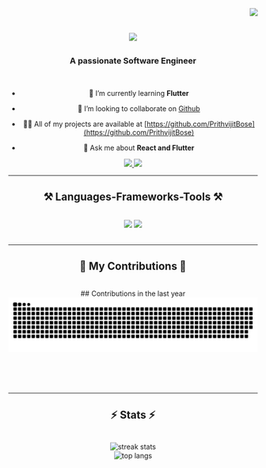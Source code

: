 <img align="right" src="https://visitor-badge.laobi.icu/badge?page_id=PrithvijitBose.PrithvijitBose" />

<h1 align="center">
    <img src="https://readme-typing-svg.herokuapp.com/?font=Righteous&size=35&center=true&vCenter=true&width=500&height=70&duration=4000&lines=Hi+There!+👋;+I'm+Prithvijit+Bose!;" />
</h1>

<h3 align="center">A passionate Software Engineer</h3>

<br/>

<div align="center">
  
- 🌱 I’m currently learning **Flutter**

- 👯 I’m looking to collaborate on [Github](https://github.com/PrithvijitBose)

- 👨‍💻 All of my projects are available at [https://github.com/PrithvijitBose](https://github.com/PrithvijitBose)

- 💬 Ask me about **React and Flutter**

 </div>
 
<div align="center"> 
  <a href="prithvijitb18@gmail.com">
    <img src="https://img.shields.io/badge/Gmail-333333?style=for-the-badge&logo=gmail&logoColor=red" />
  </a>
  <a href="https://www.linkedin.com/in/prithvijit-bose-44381726b/" target="_blank">
    <img src="https://img.shields.io/badge/LinkedIn-0077B5?style=for-the-badge&logo=linkedin&logoColor=white" target="_blank" />
  </a>

</div>

 <hr/>
 
<h2 align="center">⚒️ Languages-Frameworks-Tools ⚒️</h2>
<br/>
<div align="center">
    <img src="https://skillicons.dev/icons?i=react,bootstrap,html,css,vscode,github,tailwind,git" />
    <img src="https://skillicons.dev/icons?i=nodejs,python,javascript,express,firebase,mongodb,c,java,mysql" /><br>
</div>

<br/>
<hr/>

<div align="center">
  <h2>🐍 My Contributions 🐍</h2>
  <br>
 ## Contributions in the last year
<picture>
  <source media="(prefers-color-scheme: dark)" srcset="https://raw.githubusercontent.com/platane/platane/output/github-contribution-grid-snake-dark.svg">
  <source media="(prefers-color-scheme: light)" srcset="https://raw.githubusercontent.com/platane/platane/output/github-contribution-grid-snake.svg">
  <img alt="github contribution grid snake animation" src="https://raw.githubusercontent.com/platane/platane/output/github-contribution-grid-snake.svg">
</picture>
  
  <br/><br/><br/>
</div>

<hr/>

<h2 align="center">⚡ Stats ⚡</h2>
<br>
<div align=center>
  <img width=390 src="https://streak-stats.demolab.com/?user=PrithvijitBose&count_private=true&theme=react&border_radius=10" alt="streak stats"/>
    
  <br/>
 
  <img width=325 align="center" src="https://github-readme-stats.vercel.app/api/top-langs/?username=PrithvijitBose&hide=HTML&langs_count=8&layout=compact&theme=react&border_radius=10&size_weight=0.5&count_weight=0.5&exclude_repo=github-readme-stats" alt="top langs" />
</div>




